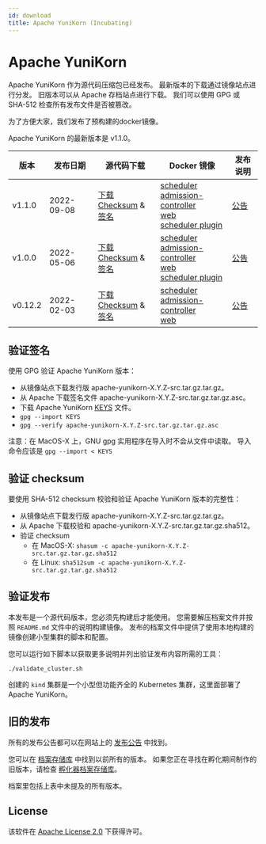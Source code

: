 ```yaml
---
id: download
title: Apache YuniKorn (Incubating)
---
```


<!--
Licensed to the Apache Software Foundation (ASF) under one
or more contributor license agreements.  See the NOTICE file
distributed with this work for additional information
regarding copyright ownership.  The ASF licenses this file
to you under the Apache License, Version 2.0 (the
"License"); you may not use this file except in compliance
with the License.  You may obtain a copy of the License at

  http://www.apache.org/licenses/LICENSE-2.0

Unless required by applicable law or agreed to in writing,
software distributed under the License is distributed on an
"AS IS" BASIS, WITHOUT WARRANTIES OR CONDITIONS OF ANY
KIND, either express or implied.  See the License for the
specific language governing permissions and limitations
under the License.
-->

# Apache YuniKorn

Apache YuniKorn 作为源代码压缩包已经发布。
最新版本的下载通过镜像站点进行分发。
旧版本可以从 Apache 存档站点进行下载。
我们可以使用 GPG 或 SHA-512 检查所有发布文件是否被篡改。

为了方便大家，我们发布了预构建的docker镜像。

Apache YuniKorn 的最新版本是 v1.1.0。

| 版本     | 发布日期      | 源代码下载                                                                                                                                                                                                                                                                                                                                                                                      | Docker 镜像                                                                                                                                                                                                                                                                                                                                                                                                                                                                                   | 发布说明                           |
|---------|--------------|------------------------------------------------------------------------------------------------------------------------------------------------------------------------------------------------------------------------------------------------------------------------------------------------------------------------------------------------------------------------------|------------------------------------------------------------------------------------------------------------------------------------------------------------------------------------------------------------------------------------------------------------------------------------------------------------------------------------------------------------------------------------------------------------------------------------------------------------------------------------------------------------------------------------------------------------------------------------------------------------------------------------------------------------------------|------------------------------------------|
| v1.1.0  | 2022-09-08   | [下载](https://www.apache.org/dyn/closer.lua/yunikorn/1.1.0/apache-yunikorn-1.1.0-src.tar.gz) <br />[Checksum](https://downloads.apache.org/yunikorn/1.1.0/apache-yunikorn-1.1.0-src.tar.gz.sha512) & [签名](https://downloads.apache.org/yunikorn/1.1.0/apache-yunikorn-1.1.0-src.tar.gz.asc)                                                                      | [scheduler](https://hub.docker.com/layers/apache/yunikorn/scheduler-1.1.0/images/sha256-5a45cede355b4c1d0016ba81b317e12a7608ac5de4779892f8c7fa53adf5d739) <br />[admission-controller](https://hub.docker.com/layers/apache/yunikorn/admission-1.1.0/images/sha256-4389c126f252671e55bdac16e1bcfe7f83ef4ea7c3e83d333c81508920da825c) <br />[web](https://hub.docker.com/layers/apache/yunikorn/web-1.1.0/images/sha256-3f3075161283d8a78f4849f8163104d7db3e7bd3a467163729fb401421ac670f) <br />[scheduler plugin](https://hub.docker.com/layers/apache/yunikorn/scheduler-plugin-1.0.0/images/sha256-f7b2a186b3088e269842c415e1fe1c2afa8835e24a98fa85097e6be5c234712b) | [公告](/release-announce/1.1.0)  |
| v1.0.0  | 2022-05-06   | [下载](https://www.apache.org/dyn/closer.lua/yunikorn/1.0.0/apache-yunikorn-1.0.0-src.tar.gz) <br />[Checksum](https://downloads.apache.org/yunikorn/1.0.0/apache-yunikorn-1.0.0-src.tar.gz.sha512) & [签名](https://downloads.apache.org/yunikorn/1.0.0/apache-yunikorn-1.0.0-src.tar.gz.asc)                                                                      | [scheduler](https://hub.docker.com/layers/apache/yunikorn/scheduler-1.0.0/images/sha256-a38ef737337798a6597c56637efc5eeae1701898eb94c4c43e638cbdb9ad782c) <br />[admission-controller](https://hub.docker.com/layers/apache/yunikorn/admission-1.0.0/images/sha256-2673539c26c42a1607fbf7eba9f11d7e9737eb21e90c20eafdbcc4367d07d7a6) <br />[web](https://hub.docker.com/layers/apache/yunikorn/web-1.0.0/images/sha256-10cb381da02db65c05e9ef2a712ddd28d36d67ee8cb127dd95f14603707db5d9) <br />[scheduler plugin](https://hub.docker.com/layers/apache/yunikorn/scheduler-plugin-1.0.0/images/sha256-f7b2a186b3088e269842c415e1fe1c2afa8835e24a98fa85097e6be5c234712b) | [公告](/release-announce/1.0.0)  |
| v0.12.2 | 2022-02-03   | [下载](https://archive.apache.org/dist/incubator/yunikorn/0.12.2/apache-yunikorn-0.12.2-incubating-src.tar.gz) <br />[Checksum](https://archive.apache.org/dist/incubator/yunikorn/0.12.2/apache-yunikorn-0.12.2-incubating-src.tar.gz.sha512) & [签名](https://archive.apache.org/dist/incubator/yunikorn/0.12.2/apache-yunikorn-0.12.2-incubating-src.tar.gz.asc) | [scheduler](https://hub.docker.com/layers/apache/yunikorn/scheduler-0.12.2/images/sha256-aa2de246fc48a6a9859f0cc1b9fb66c4a0928a5af5925494b68ca755c69e830b) <br />[admission-controller](https://hub.docker.com/layers/apache/yunikorn/admission-0.12.2/images/sha256-0270b1912b5da05db635d1952608f04166e892385e879a16940d963bd1c79bd4) <br />[web](https://hub.docker.com/layers/apache/yunikorn/web-0.12.2/images/sha256-7c886a967d04c3a8df14a3ededf15e14af7db8cd7bea85ca4b935a5c9a0f0243)                                                                                                                                                                            | [公告](/release-announce/0.12.2) |

## 验证签名

使用 GPG 验证 Apache YuniKorn 版本：

- 从镜像站点下载发行版 apache-yunikorn-X.Y.Z-src.tar.gz.tar.gz。
- 从 Apache 下载签名文件 apache-yunikorn-X.Y.Z-src.tar.gz.tar.gz.asc。
- 下载 Apache YuniKorn [KEYS](https://downloads.apache.org/incubator/yunikorn/KEYS) 文件。
- `gpg --import KEYS`
- `gpg --verify apache-yunikorn-X.Y.Z-src.tar.gz.tar.gz.asc`

注意：在 MacOS-X 上，GNU gpg 实用程序在导入时不会从文件中读取。
导入命令应该是 `gpg --import < KEYS`

## 验证 checksum

要使用 SHA-512 checksum 校验和验证 Apache YuniKorn 版本的完整性：

- 从镜像站点下载发行版 apache-yunikorn-X.Y.Z-src.tar.gz.tar.gz。
- 从 Apache 下载校验和 apache-yunikorn-X.Y.Z-src.tar.gz.tar.gz.sha512。
- 验证 checksum
  - 在 MacOS-X: `shasum -c apache-yunikorn-X.Y.Z-src.tar.gz.tar.gz.sha512`
  - 在 Linux: `sha512sum -c apache-yunikorn-X.Y.Z-src.tar.gz.tar.gz.sha512`

## 验证发布

本发布是一个源代码版本，您必须先构建后才能使用。
您需要解压档案文件并按照 `README.md` 文件中的说明构建镜像。
发布的档案文件中提供了使用本地构建的镜像创建小型集群的脚本和配置。

您可以运行如下脚本以获取更多说明并列出验证发布内容所需的工具：
```shell
./validate_cluster.sh
```
创建的 `kind` 集群是一个小型但功能齐全的 Kubernetes 集群，这里面部署了 Apache YuniKorn。

## 旧的发布

所有的发布公告都可以在网站上的 [发布公告](/release-announce/) 中找到。

您可以在 [档案存储库](https://archive.apache.org/dist/yunikorn/) 中找到以前所有的版本。
如果您正在寻找在孵化期间制作的旧版本，请检查 [孵化器档案存储库](https://archive.apache.org/dist/incubator/yunikorn/)。

档案里包括上表中未提及的所有版本。

## License

该软件在 [Apache License 2.0](https://www.apache.org/licenses/LICENSE-2.0) 下获得许可。